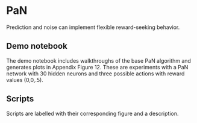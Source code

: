 # PaN
Prediction and noise can implement flexible reward-seeking behavior.

## Demo notebook
The demo notebook includes walkthroughs of the base PaN algorithm and generates plots in Appendix Figure 12. These are experiments with a PaN network with 30 hidden neurons and three possible actions with reward values (0,0,.5). 

## Scripts
Scripts are labelled with their corresponding figure and a description. 
